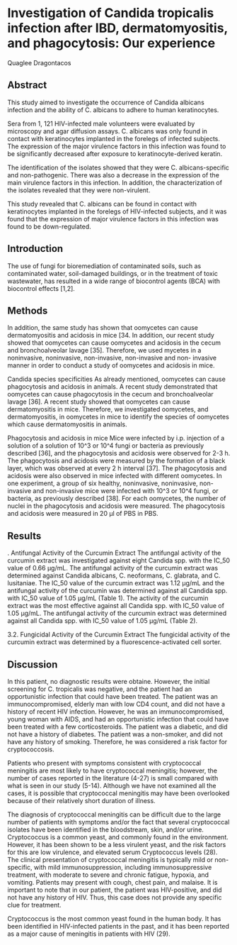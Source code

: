 # Investigation of Candida tropicalis infection after IBD, dermatomyositis, and phagocytosis: Our experience
Quaglee Dragontacos


## Abstract
This study aimed to investigate the occurrence of Candida albicans infection and the ability of C. albicans to adhere to human keratinocytes.

Sera from 1, 121 HIV-infected male volunteers were evaluated by microscopy and agar diffusion assays. C. albicans was only found in contact with keratinocytes implanted in the forelegs of infected subjects. The expression of the major virulence factors in this infection was found to be significantly decreased after exposure to keratinocyte-derived keratin.

The identification of the isolates showed that they were C. albicans-specific and non-pathogenic. There was also a decrease in the expression of the main virulence factors in this infection. In addition, the characterization of the isolates revealed that they were non-virulent.

This study revealed that C. albicans can be found in contact with keratinocytes implanted in the forelegs of HIV-infected subjects, and it was found that the expression of major virulence factors in this infection was found to be down-regulated.


## Introduction
The use of fungi for bioremediation of contaminated soils, such as contaminated water, soil-damaged buildings, or in the treatment of toxic wastewater, has resulted in a wide range of biocontrol agents (BCA) with biocontrol effects [1,2].


## Methods
In addition, the same study has shown that oomycetes can cause dermatomyositis and acidosis in mice [34. In addition, our recent study showed that oomycetes can cause oomycetes and acidosis in the cecum and bronchoalveolar lavage [35]. Therefore, we used mycetes in a noninvasive, noninvasive, non-invasive, non-invasive and non- invasive manner in order to conduct a study of oomycetes and acidosis in mice.

Candida species specificities
As already mentioned, oomycetes can cause phagocytosis and acidosis in animals. A recent study demonstrated that oomycetes can cause phagocytosis in the cecum and bronchoalveolar lavage [36]. A recent study showed that oomycetes can cause dermatomyositis in mice. Therefore, we investigated oomycetes, and dermatomyositis, in oomycetes in mice to identify the species of oomycetes which cause dermatomyositis in animals.

Phagocytosis and acidosis in mice
Mice were infected by i.p. injection of a solution of a solution of 10^3 or 10^4 fungi or bacteria as previously described [36], and the phagocytosis and acidosis were observed for 2-3 h. The phagocytosis and acidosis were measured by the formation of a black layer, which was observed at every 2 h interval [37]. The phagocytosis and acidosis were also observed in mice infected with different oomycetes. In one experiment, a group of six healthy, noninvasive, noninvasive, non-invasive and non-invasive mice were infected with 10^3 or 10^4 fungi, or bacteria, as previously described [38]. For each oomycetes, the number of nuclei in the phagocytosis and acidosis were measured. The phagocytosis and acidosis were measured in 20 µl of PBS in PBS.


## Results
. Antifungal Activity of the Curcumin Extract
The antifungal activity of the curcumin extract was investigated against eight Candida spp. with the IC_50 value of 0.66 µg/mL. The antifungal activity of the curcumin extract was determined against Candida albicans, C. neoformans, C. glabrata, and C. lusitaniae. The IC_50 value of the curcumin extract was 1.12 µg/mL and the antifungal activity of the curcumin was determined against all Candida spp. with IC_50 value of 1.05 µg/mL (Table 1). The activity of the curcumin extract was the most effective against all Candida spp. with IC_50 value of 1.05 µg/mL. The antifungal activity of the curcumin extract was determined against all Candida spp. with IC_50 value of 1.05 µg/mL (Table 2).

3.2. Fungicidal Activity of the Curcumin Extract
The fungicidal activity of the curcumin extract was determined by a fluorescence-activated cell sorter.


## Discussion
In this patient, no diagnostic results were obtaine. However, the initial screening for C. tropicalis was negative, and the patient had an opportunistic infection that could have been treated. The patient was an immunocompromised, elderly man with low CD4 count, and did not have a history of recent HIV infection. However, he was an immunocompromised, young woman with AIDS, and had an opportunistic infection that could have been treated with a few corticosteroids. The patient was a diabetic, and did not have a history of diabetes. The patient was a non-smoker, and did not have any history of smoking. Therefore, he was considered a risk factor for cryptococcosis.

Patients who present with symptoms consistent with cryptococcal meningitis are most likely to have cryptococcal meningitis; however, the number of cases reported in the literature (4-27) is small compared with what is seen in our study (5-14). Although we have not examined all the cases, it is possible that cryptococcal meningitis may have been overlooked because of their relatively short duration of illness.

The diagnosis of cryptococcal meningitis can be difficult due to the large number of patients with symptoms and/or the fact that several cryptococcal isolates have been identified in the bloodstream, skin, and/or urine. Cryptococcus is a common yeast, and commonly found in the environment. However, it has been shown to be a less virulent yeast, and the risk factors for this are low virulence, and elevated serum Cryptococcus levels (28). The clinical presentation of cryptococcal meningitis is typically mild or non-specific, with mild immunosuppression, including immunosuppressive treatment, with moderate to severe and chronic fatigue, hypoxia, and vomiting. Patients may present with cough, chest pain, and malaise. It is important to note that in our patient, the patient was HIV-positive, and did not have any history of HIV. Thus, this case does not provide any specific clue for treatment.

Cryptococcus is the most common yeast found in the human body. It has been identified in HIV-infected patients in the past, and it has been reported as a major cause of meningitis in patients with HIV (29).
